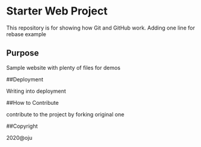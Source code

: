 # Starter Web Project

This repository is for showing how Git and GitHub work. Adding one line for rebase example

## Purpose

Sample website with plenty of files for demos

##Deployment

Writing into deployment 

##How to Contribute

contribute to the project by forking original one

##Copyright

2020@oju